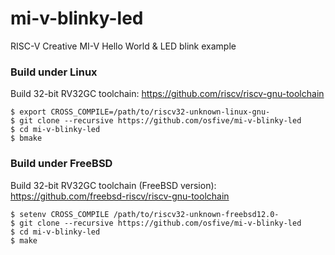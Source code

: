 # mi-v-blinky-led
RISC-V Creative MI-V Hello World &amp; LED blink example

### Build under Linux

Build 32-bit RV32GC toolchain: https://github.com/riscv/riscv-gnu-toolchain

    $ export CROSS_COMPILE=/path/to/riscv32-unknown-linux-gnu-
    $ git clone --recursive https://github.com/osfive/mi-v-blinky-led
    $ cd mi-v-blinky-led
    $ bmake

### Build under FreeBSD

Build 32-bit RV32GC toolchain (FreeBSD version): https://github.com/freebsd-riscv/riscv-gnu-toolchain

    $ setenv CROSS_COMPILE /path/to/riscv32-unknown-freebsd12.0-
    $ git clone --recursive https://github.com/osfive/mi-v-blinky-led
    $ cd mi-v-blinky-led
    $ make
